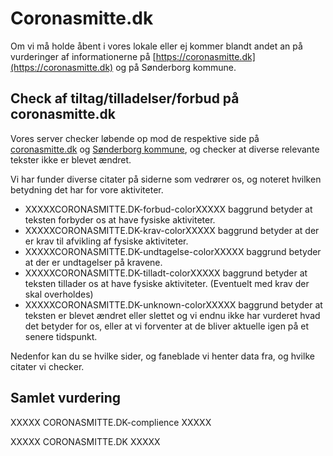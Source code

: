 # Coronasmitte.dk

Om vi må holde åbent i vores lokale eller ej kommer blandt andet an på vurderinger af informationerne på [https://coronasmitte.dk](https://coronasmitte.dk) og på Sønderborg kommune.

## Check af tiltag/tilladelser/forbud på coronasmitte.dk

Vores server checker løbende op mod de respektive side på [coronasmitte.dk](https://coronasmitte.dk) og [Sønderborg kommune](https://sonderborgkommune.dk/delvis-nedlukning), og checker at diverse relevante tekster ikke er blevet ændret.

Vi har funder diverse citater på siderne som vedrører os, og noteret hvilken betydning det har for vore aktiviteter.

 * XXXXXCORONASMITTE.DK-forbud-colorXXXXX     baggrund betyder at teksten forbyder os at have fysiske aktiviteter.
 * XXXXXCORONASMITTE.DK-krav-colorXXXXX       baggrund betyder at der er krav til afvikling af fysiske aktiviteter.
 * XXXXXCORONASMITTE.DK-undtagelse-colorXXXXX baggrund betyder at der er undtagelser på kravene.
 * XXXXXCORONASMITTE.DK-tilladt-colorXXXXX    baggrund betyder at teksten tillader os at have fysiske aktiviteter. (Eventuelt med krav der skal overholdes)
 * XXXXXCORONASMITTE.DK-unknown-colorXXXXX    baggrund betyder at teksten er blevet ændret eller slettet og vi endnu ikke har vurderet hvad det betyder for os, eller at vi forventer at de bliver aktuelle igen på et senere tidspunkt.

Nedenfor kan du se hvilke sider, og faneblade vi henter data fra, og hvilke citater vi checker.
 
## Samlet vurdering
XXXXX CORONASMITTE.DK-complience XXXXX

XXXXX CORONASMITTE.DK XXXXX
